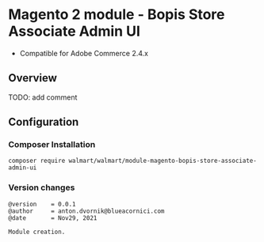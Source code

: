 # Magento 2 module - Bopis Store Associate Admin UI

- Compatible for Adobe Commerce 2.4.x

## Overview

TODO: add comment 

## Configuration


### Composer Installation

``` 
composer require walmart/walmart/module-magento-bopis-store-associate-admin-ui
```

### Version changes
```
@version    = 0.0.1
@author     = anton.dvornik@blueacornici.com
@date       = Nov29, 2021

Module creation.
```
